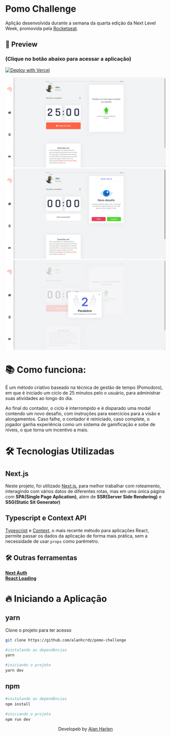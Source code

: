 # Pomo Challenge
Aplição desenvolvida durante a semana da quarta edição da Next Level Week, promovida pela [Rocketseat](https://rocketseat.com.br/).

## 🚀 Preview 
### (Clique no botão abaixo para acessar a aplicação)
[![Deploy with Vercel](https://vercel.com/button)](https://pomo-challenge.vercel.app/)

<img src="./assets/images/screen1.png" width="800" />
<img src="./assets/images/screen2.png" width="800" />
<img src="./assets/images/screen3.png" width="800" />

 # 📚 Como funciona:
É um método criativo baseado na técnica de gestão de tempo (Pomodoro), em que é iniciado um ciclo de 25 minutos pelo o usuário, para administrar suas atividades ao longo do dia.

Ao final do contador, o ciclo é interrompido e é disparado uma modal contendo um novo desafio, com instruções para exercícios para a visão e alongamentos. Caso falhe, o contador é reiniciado, caso complete, o jogador ganha experiência como um sistema de gamificação e sobe de níveis, o que torna um incentivo a mais.

# 🛠 Tecnologias Utilizadas

## Next.js
Neste projeto, foi utilizado [Next.js](https://nextjs.org), para melhor trabalhar com roteamento, interagindo com vários datos de diferentes rotas, mas em uma única página com <strong>SPA(Single Page Aplication)</strong>, além de <strong>SSR(Server Side Rendering)</strong> e <strong>SSG(Static Sit Generator)</strong>

## Typescript e Context API
[Typescript](https://www.typescriptlang.org) e [Context](https://reactjs.org/docs/context.html), o mais recente método para aplicações React, permite passar os dados da aplicação de forma mais prática, sem a necessidade de usar `props` como parêmetro.

## 🛠  Outras ferramentas

<strong>[Next Auth](https://next-auth.js.org/)</strong></br>
<strong>[React Loading](https://www.npmjs.com/package/react-loading)</strong>











# 🔥 Iniciando a Aplicação

## yarn

Clone o projeto para ter acesso

```bash
git clone https://github.com/alanhcrdz/pomo-challenge
```

```bash
#instalando as dependências
yarn
```

```bash
#iniciando o projeto
yarn dev
```
## npm


```bash
#instalando as dependências
npm install
```

```bash
#iniciando o projeto
npm run dev
```
<p align="center">Developeb by <a href="https://linkedin.com/in/alanharlen">Alan Harlen</a></p>




